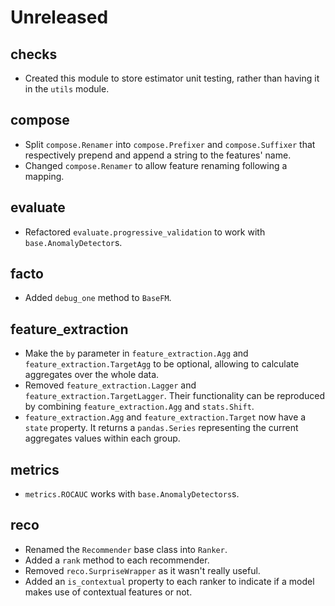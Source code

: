 # Unreleased

## checks

- Created this module to store estimator unit testing, rather than having it in the `utils` module.

## compose

- Split `compose.Renamer` into `compose.Prefixer` and `compose.Suffixer` that respectively prepend and append a string to the features' name.
- Changed `compose.Renamer` to allow feature renaming following a mapping.

## evaluate

- Refactored `evaluate.progressive_validation` to work with `base.AnomalyDetector`s.

## facto

- Added `debug_one` method to `BaseFM`.

## feature_extraction

- Make the `by` parameter in `feature_extraction.Agg` and `feature_extraction.TargetAgg` to be optional, allowing to calculate aggregates over the whole data.
- Removed `feature_extraction.Lagger` and `feature_extraction.TargetLagger`. Their functionality can be reproduced by combining `feature_extraction.Agg` and `stats.Shift`.
- `feature_extraction.Agg` and `feature_extraction.Target` now have a `state` property. It returns a `pandas.Series` representing the current aggregates values within each group.

## metrics

- `metrics.ROCAUC` works with `base.AnomalyDetectors`s.

## reco

- Renamed the `Recommender` base class into `Ranker`.
- Added a `rank` method to each recommender.
- Removed `reco.SurpriseWrapper` as it wasn't really useful.
- Added an `is_contextual` property to each ranker to indicate if a model makes use of contextual features or not.
